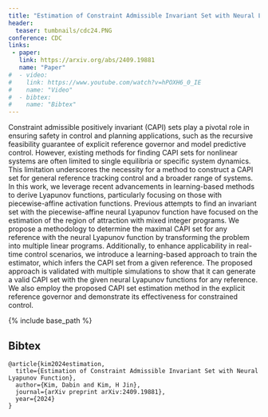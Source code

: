 ```yaml
---
title: "Estimation of Constraint Admissible Invariant Set with Neural Lyapunov Function"
header:
  teaser: tumbnails/cdc24.PNG
conference: CDC
links: 
 - paper: 
   link: https://arxiv.org/abs/2409.19881
   name: "Paper"
#  - video:
#    link: https://www.youtube.com/watch?v=hPOXH6_0_IE
#    name: "Video"
#  - bibtex: 
#    name: "Bibtex"
---
```


Constraint admissible positively invariant (CAPI) sets play a pivotal role in ensuring safety in control and planning applications, such as the recursive feasibility guarantee of explicit reference governor and model predictive control. However, existing methods for finding CAPI sets for nonlinear systems are often limited to single equilibria or specific system dynamics. This limitation underscores the necessity for a method to construct a CAPI set for general reference tracking control and a broader range of systems. In this work, we leverage recent advancements in learning-based methods to derive Lyapunov functions, particularly focusing on those with piecewise-affine activation functions. Previous attempts to find an invariant set with the piecewise-affine neural Lyapunov function have focused on the estimation of the region of attraction with mixed integer programs. We propose a methodology to determine the maximal CAPI set for any reference with the neural Lyapunov function by transforming the problem into multiple linear programs. Additionally, to enhance applicability in real-time control scenarios, we introduce a learning-based approach to train the estimator, which infers the CAPI set from a given reference. The proposed approach is validated with multiple simulations to show that it can generate a valid CAPI set with the given neural Lyapunov functions for any reference. We also employ the proposed CAPI set estimation method in the explicit reference governor and demonstrate its effectiveness for constrained control.

{% include base_path %}

## Bibtex <a id="bibtex"></a>
```
@article{kim2024estimation,
  title={Estimation of Constraint Admissible Invariant Set with Neural Lyapunov Function},
  author={Kim, Dabin and Kim, H Jin},
  journal={arXiv preprint arXiv:2409.19881},
  year={2024}
}
```
